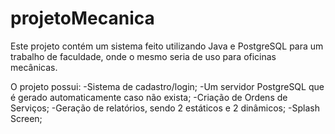 # projetoMecanica

Este projeto contém um sistema feito utilizando Java e PostgreSQL para um trabalho de faculdade, onde o mesmo seria de uso para oficinas mecânicas.

O projeto possui:
-Sistema de cadastro/login;
-Um servidor PostgreSQL que é gerado automaticamente caso não exista;
-Criação de Ordens de Serviços;
-Geração de relatórios, sendo 2 estáticos e 2 dinâmicos;
-Splash Screen;

